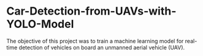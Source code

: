 # Car-Detection-from-UAVs-with-YOLO-Model

The objective of this project was to train a machine learning model for real-time detection of vehicles on board an unmanned aerial vehicle (UAV).
